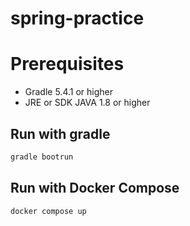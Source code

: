 # spring-practice

# Prerequisites

- Gradle 5.4.1 or higher
- JRE or SDK JAVA 1.8 or higher

## Run with gradle
```sh
gradle bootrun
```

## Run with Docker Compose
```sh
docker compose up
```
